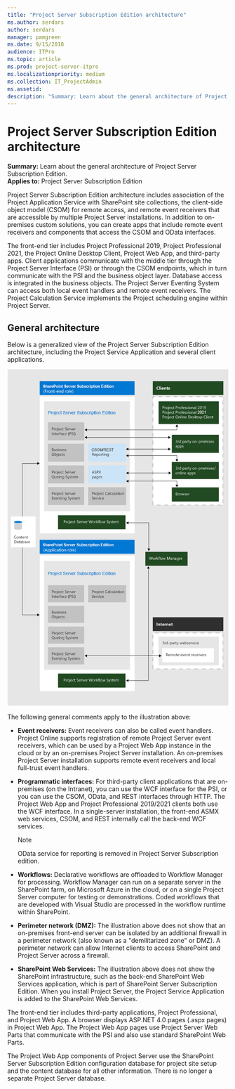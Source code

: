 ```yaml
---
title: "Project Server Subscription Edition architecture"
ms.author: serdars
author: serdars
manager: pamgreen
ms.date: 9/15/2018
audience: ITPro
ms.topic: article
ms.prod: project-server-itpro
ms.localizationpriority: medium
ms.collection: IT_ProjectAdmin
ms.assetid: 
description: "Summary: Learn about the general architecture of Project Server Subscription Edition."
---
```


# Project Server Subscription Edition architecture
 
 **Summary:** Learn about the general architecture of Project Server Subscription Edition.<br/>
**Applies to:** Project Server Subscription Edition
  
Project Server Subscription Edition architecture includes association of the Project Application Service with SharePoint site collections, the client-side object model (CSOM) for remote access, and remote event receivers that are accessible by multiple Project Server installations. In addition to on-premises custom solutions, you can create apps that include remote event receivers and components that access the CSOM and OData interfaces.
  
The front-end tier includes Project Professional 2019, Project Professional 2021, the Project Online Desktop Client, Project Web App, and third-party apps. Client applications communicate with the middle tier through the Project Server Interface (PSI) or through the CSOM endpoints, which in turn communicate with the PSI and the business object layer. Database access is integrated in the business objects. The Project Server Eventing System can access both local event handlers and remote event receivers. The Project Calculation Service implements the Project scheduling engine within Project Server.
  
## General architecture
<a name="pj15_Architecture_General"> </a>

Below is a generalized view of the Project Server Subscription Edition architecture, including the Project Service Application and several client applications.
  
![Diagram of Project Server Subscription Edition architecture.](images/ProjServ2021_arch.png)
  
The following general comments apply to the illustration above:
  
- **Event receivers:** Event receivers can also be called event handlers. Project Online supports registration of remote Project Server event receivers, which can be used by a Project Web App instance in the cloud or by an on-premises Project Server installation. An on-premises Project Server installation supports remote event receivers and local full-trust event handlers.
    
- **Programmatic interfaces:** For third-party client applications that are on-premises (on the Intranet), you can use the WCF interface for the PSI, or you can use the CSOM, OData, and REST interfaces through HTTP. The Project Web App and Project Professional 2019/2021 clients both use the WCF interface. In a single-server installation, the front-end ASMX web services, CSOM, and REST internally call the back-end WCF services.

    > [!NOTE]
    > OData service for reporting is removed in Project Server Subscription edition.

- **Workflows:** Declarative workflows are offloaded to Workflow Manager for processing. Workflow Manager can run on a separate server in the SharePoint farm, on Microsoft Azure in the cloud, or on a single Project Server computer for testing or demonstrations. Coded workflows that are developed with Visual Studio are processed in the workflow runtime within SharePoint.
    
- **Perimeter network (DMZ):** The illustration above does not show that an on-premises front-end server can be isolated by an additional firewall in a perimeter network (also known as a "demilitarized zone" or DMZ). A perimeter network can allow Internet clients to access SharePoint and Project Server across a firewall.
    
- **SharePoint Web Services:** The illustration above does not show the SharePoint infrastructure, such as the back-end SharePoint Web Services application, which is part of SharePoint Server Subscription Edition. When you install Project Server, the Project Service Application is added to the SharePoint Web Services.
    
The front-end tier includes third-party applications, Project Professional, and Project Web App. A browser displays ASP.NET 4.0 pages (.aspx pages) in Project Web App. The Project Web App pages use Project Server Web Parts that communicate with the PSI and also use standard SharePoint Web Parts.
  
The Project Web App components of Project Server use the SharePoint Server Subscription Edition configuration database for project site setup and the content database for all other information. There is no longer a separate Project Server database.

